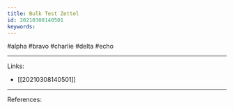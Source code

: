 ```yaml
---
title: Bulk Test Zettel
id: 20210308140501
keywords:
---
```

#alpha #bravo #charlie #delta #echo

---
Links:

- [[20210308140501]]

---
References:
